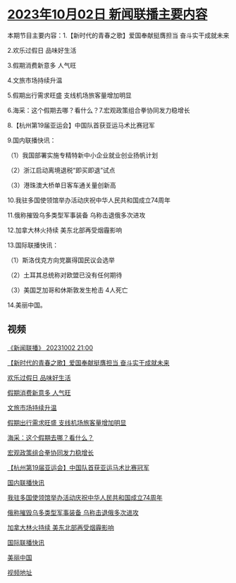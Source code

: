 # [2023年10月02日 新闻联播主要内容](https://tv.cctv.com/lm/xwlb/day/20231002.shtml)

本期节目主要内容：1.【新时代的青春之歌】爱国奉献挺膺担当 奋斗实干成就未来

2.欢乐过假日 品味好生活

3.假期消费新意多 人气旺

4.文旅市场持续升温

5.假期出行需求旺盛 支线机场旅客量增加明显

6.海采：这个假期去哪？看什么？7.宏观政策组合拳协同发力稳增长

8.【杭州第19届亚运会】中国队首获亚运马术比赛冠军

9.国内联播快讯：

（1）我国部署实施专精特新中小企业就业创业扬帆计划

（2）浙江启动离境退税“即买即退”试点

（3）港珠澳大桥单日客车通关量创新高

10.我驻多国使领馆举办活动庆祝中华人民共和国成立74周年

11.俄称摧毁乌多类型军事装备 乌称击退俄多次进攻

12.加拿大林火持续 美东北部再受烟霾影响

13.国际联播快讯：

（1）斯洛伐克方向党赢得国民议会选举

（2）土耳其总统称对欧盟已没有任何期待

（3）美国芝加哥和休斯敦发生枪击 4人死亡

14.美丽中国。

## 视频

[《新闻联播》 20231002 21:00](https://tv.cctv.com/2023/10/02/VIDES70CmRSZzxEImNKuu4wi231002.shtml)

[【新时代的青春之歌】爱国奉献挺膺担当 奋斗实干成就未来](https://tv.cctv.com/2023/10/02/VIDE7XmGhZVdQ9cCOAjEY6CX231002.shtml)

[欢乐过假日 品味好生活](https://tv.cctv.com/2023/10/02/VIDEjk1cRO2qkZxyhPSHEnTj231002.shtml)

[假期消费新意多 人气旺](https://tv.cctv.com/2023/10/02/VIDEY8e2O6UixgsSFkdAuugi231002.shtml)

[文旅市场持续升温](https://tv.cctv.com/2023/10/02/VIDE2fpciI0Nfx2bTwHYhDw8231002.shtml)

[假期出行需求旺盛 支线机场旅客量增加明显](https://tv.cctv.com/2023/10/02/VIDEysBb4qPT4eC1ZNxwjifV231002.shtml)

[海采：这个假期去哪？看什么？](https://tv.cctv.com/2023/10/02/VIDEE0tRIRoKsCisezKlCXfI231002.shtml)

[宏观政策组合拳协同发力稳增长](https://tv.cctv.com/2023/10/02/VIDEbqb0LM2ZK9gTDKw00WUb231002.shtml)

[【杭州第19届亚运会】中国队首获亚运马术比赛冠军](https://tv.cctv.com/2023/10/02/VIDEnUnXxuqlMwRLkciiSqdR231002.shtml)

[国内联播快讯](https://tv.cctv.com/2023/10/02/VIDE4vFNtUPoByVEfIusBWo6231002.shtml)

[我驻多国使领馆举办活动庆祝中华人民共和国成立74周年](https://tv.cctv.com/2023/10/02/VIDEjl5YKWJz900rV7G69FgY231002.shtml)

[俄称摧毁乌多类型军事装备 乌称击退俄多次进攻](https://tv.cctv.com/2023/10/02/VIDEuwCNEVaRHHu7EVGPVokt231002.shtml)

[加拿大林火持续 美东北部再受烟霾影响](https://tv.cctv.com/2023/10/02/VIDEkGp8cGyvXgcICLM6MMPc231002.shtml)

[国际联播快讯](https://tv.cctv.com/2023/10/02/VIDERjCKv4FfxDEeX5X5dGex231002.shtml)

[美丽中国](https://tv.cctv.com/2023/10/02/VIDEej9jDwtCRvyeS9OznOFd231002.shtml)

[视频地址](https://tv.cctv.com/lm/xwlb/day/20231002.shtml) 

